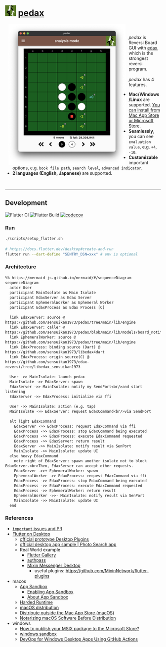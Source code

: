 <h1>
<img src="https://github.com/sensuikan1973/pedax/blob/main/assets/images/pedax_logo.png?raw=true" alt="pedax_logo" height="35"/>
<a href="https://sensuikan1973.github.io/pedax/">pedax</a>
</h1>

<img align="left" src="https://raw.githubusercontent.com/sensuikan1973/pedax/main/website/static/img/en/analysis_mode_board_view.png" alt="screenshot_macos" width="380" hspace="10">
<div>
  <br/>
  <br/>
  <em>pedax</em> is Reversi Board GUI with <a href="https://sensuikan1973.github.io/edax-reversi">edax</a>, which is the strongest reversi program.
  <br/>
  <br/>
  <em>pedax</em> has 4 features.
  <ul>
    <li>
      <b>Mac/Windows/Linux</b> are supported. <a href="https://sensuikan1973.github.io/pedax/">You can install from Mac App Store or Microsoft Store</a>.
    </li>
    <li>
      <b>Seamlessly</b>, you can see <code>evaluation value</code>, e.g. <code>+4</code>, <code>-10</code>.
    </li>
    <li>
      <b>Customizable</b> important options, e.g. <code>book file path</code>, <code>search level</code>, <code>advanced indicator</code>.
    </li>
    <li>
      <b>2 languages (English, Japanese)</b> are supported.
    </li>
  </ul>
</div>
<br clear="all">

---

## Development

![Flutter CI](https://github.com/sensuikan1973/pedax/workflows/Flutter%20CI/badge.svg)
![Flutter Build](https://github.com/sensuikan1973/pedax/workflows/Flutter%20Build/badge.svg)
[![codecov](https://codecov.io/gh/sensuikan1973/pedax/branch/main/graph/badge.svg?token=DoMWFhOPN3)](https://codecov.io/gh/sensuikan1973/pedax)

### Run

```sh
./scripts/setup_flutter.sh

# https://docs.flutter.dev/desktop#create-and-run
flutter run --dart-define "SENTRY_DSN=xxx" # env is optional
```

### Architecture

```mermaid
%% https://mermaid-js.github.io/mermaid/#/sequenceDiagram
sequenceDiagram
  actor User
  participant MainIsolate as Main Isolate
  participant EdaxServer as Edax Server
  participant EphemeralWorker as Ephemeral Worker
  participant EdaxProcess as Edax Process [C]

  link EdaxServer: source @ https://github.com/sensuikan1973/pedax/tree/main/lib/engine
  link EdaxServer: caller @ https://github.com/sensuikan1973/pedax/blob/main/lib/models/board_notifier.dart
  link EphemeralWorker: source @ https://github.com/sensuikan1973/pedax/tree/main/lib/engine
  link EdaxProcess: binding source (Dart) @ https://github.com/sensuikan1973/libedax4dart
  link EdaxProcess: origin source(C) @ https://github.com/sensuikan1973/edax-reversi/tree/libedax_sensuikan1973

  User ->> MainIsolate: launch pedax
  MainIsolate ->> EdaxServer: spawn
  EdaxServer ->> MainIsolate: notify my SendPort<br/>and start listening
  EdaxServer ->> EdaxProcess: initialize via ffi

  User ->> MainIsolate: action (e.g. tap)
  MainIsolate ->> EdaxServer: request EdaxCommand<br/>via SendPort

  alt light EdaxCommand
    EdaxServer ->> EdaxProcess: request EdaxCommand via ffi
    EdaxProcess ->> EdaxProcess: stop EdaxCommand being executed
    EdaxProcess ->> EdaxProcess: execute EdaxCommand requested
    EdaxProcess ->> EdaxServer: return result
    EdaxServer ->> MainIsolate: notify result via SenPort
    MainIsolate ->> MainIsolate: update UI
  else heavy EdaxCommand
    note right of EdaxServer: spawn another isolate not to block EdaxServer.<br>Then, EdaxServer can accept other requests.
    EdaxServer ->>+ EphemeralWorker: spawn
    EphemeralWorker ->> EdaxProcess: request EdaxCommand via ffi
    EdaxProcess ->> EdaxProcess: stop EdaxCommand being executed
    EdaxProcess ->> EdaxProcess: execute EdaxCommand requested
    EdaxProcess ->> EphemeralWorker: return result
    EphemeralWorker ->>- MainIsolate: notify result via SenPort
    MainIsolate ->> MainIsolate: update UI
  end
```

### References

- [`important` issues and PR](https://github.com/sensuikan1973/pedax/issues?q=label%3Aimportant+)
- [Flutter on Desktop](https://flutter.dev/desktop)
  - [official prototype Desktop Plugins](https://github.com/google/flutter-desktop-embedding/tree/master/plugins)
  - [official desktop app sample | Photo Search app](https://github.com/flutter/samples/tree/master/desktop_photo_search)
  - Real World example
    - [Flutter Gallery](https://github.com/flutter/gallery)
    - [authpass](https://github.com/authpass/authpass)
    - [Mixin Messenger Desktop](https://github.com/MixinNetwork/flutter-app)
      - useful plugins: https://github.com/MixinNetwork/flutter-plugins
- macos
  - [App Sandbox](https://developer.apple.com/documentation/security/app_sandbox)
    - [Enabling App Sandbox](https://developer.apple.com/library/archive/documentation/Miscellaneous/Reference/EntitlementKeyReference/Chapters/EnablingAppSandbox.html#//apple_ref/doc/uid/TP40011195-CH4-SW1)
    - [About App Sandbox](https://developer.apple.com/library/archive/documentation/Security/Conceptual/AppSandboxDesignGuide/AboutAppSandbox/AboutAppSandbox.html#//apple_ref/doc/uid/TP40011183-CH1-SW1)
  - [Harded Runtime](https://developer.apple.com/documentation/security/hardened_runtime)
  - [macOS distribution](https://developer.apple.com/jp/macos/distribution/)
  - [Distribute outside the Mac App Store (macOS)](https://help.apple.com/xcode/mac/current/#/dev033e997ca)
  - [Notarizing macOS Software Before Distribution](https://developer.apple.com/documentation/xcode/notarizing_macos_software_before_distribution)
- windows
  - [How to publish your MSIX package to the Microsoft Store?](https://www.advancedinstaller.com/msix-publish-microsoft-store.html)
  - [windows sandbox](https://docs.microsoft.com/ja-jp/windows/security/threat-protection/windows-sandbox/windows-sandbox-overview)
  - [DevOps for Windows Desktop Apps Using GitHub Actions](https://github.com/microsoft/github-actions-for-desktop-apps)
